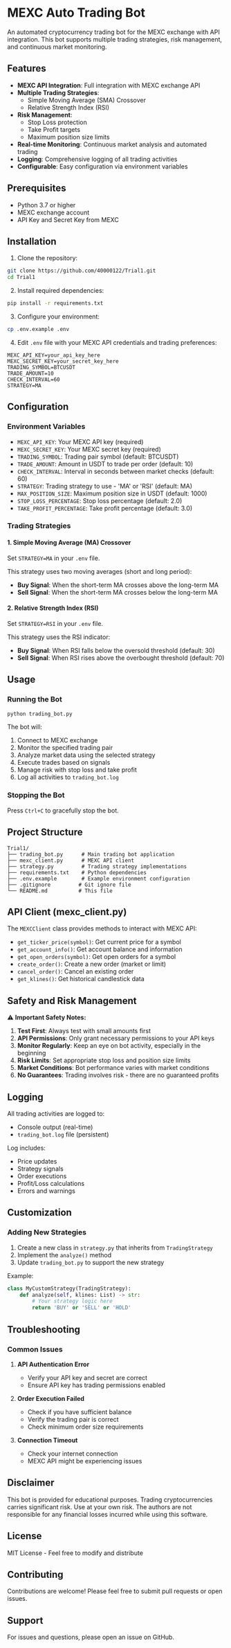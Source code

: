 # MEXC Auto Trading Bot

An automated cryptocurrency trading bot for the MEXC exchange with API integration. This bot supports multiple trading strategies, risk management, and continuous market monitoring.

## Features

- **MEXC API Integration**: Full integration with MEXC exchange API
- **Multiple Trading Strategies**:
  - Simple Moving Average (SMA) Crossover
  - Relative Strength Index (RSI)
- **Risk Management**:
  - Stop Loss protection
  - Take Profit targets
  - Maximum position size limits
- **Real-time Monitoring**: Continuous market analysis and automated trading
- **Logging**: Comprehensive logging of all trading activities
- **Configurable**: Easy configuration via environment variables

## Prerequisites

- Python 3.7 or higher
- MEXC exchange account
- API Key and Secret Key from MEXC

## Installation

1. Clone the repository:
```bash
git clone https://github.com/40000122/Trial1.git
cd Trial1
```

2. Install required dependencies:
```bash
pip install -r requirements.txt
```

3. Configure your environment:
```bash
cp .env.example .env
```

4. Edit `.env` file with your MEXC API credentials and trading preferences:
```
MEXC_API_KEY=your_api_key_here
MEXC_SECRET_KEY=your_secret_key_here
TRADING_SYMBOL=BTCUSDT
TRADE_AMOUNT=10
CHECK_INTERVAL=60
STRATEGY=MA
```

## Configuration

### Environment Variables

- `MEXC_API_KEY`: Your MEXC API key (required)
- `MEXC_SECRET_KEY`: Your MEXC secret key (required)
- `TRADING_SYMBOL`: Trading pair symbol (default: BTCUSDT)
- `TRADE_AMOUNT`: Amount in USDT to trade per order (default: 10)
- `CHECK_INTERVAL`: Interval in seconds between market checks (default: 60)
- `STRATEGY`: Trading strategy to use - 'MA' or 'RSI' (default: MA)
- `MAX_POSITION_SIZE`: Maximum position size in USDT (default: 1000)
- `STOP_LOSS_PERCENTAGE`: Stop loss percentage (default: 2.0)
- `TAKE_PROFIT_PERCENTAGE`: Take profit percentage (default: 3.0)

### Trading Strategies

#### 1. Simple Moving Average (MA) Crossover
Set `STRATEGY=MA` in your `.env` file.

This strategy uses two moving averages (short and long period):
- **Buy Signal**: When the short-term MA crosses above the long-term MA
- **Sell Signal**: When the short-term MA crosses below the long-term MA

#### 2. Relative Strength Index (RSI)
Set `STRATEGY=RSI` in your `.env` file.

This strategy uses the RSI indicator:
- **Buy Signal**: When RSI falls below the oversold threshold (default: 30)
- **Sell Signal**: When RSI rises above the overbought threshold (default: 70)

## Usage

### Running the Bot

```bash
python trading_bot.py
```

The bot will:
1. Connect to MEXC exchange
2. Monitor the specified trading pair
3. Analyze market data using the selected strategy
4. Execute trades based on signals
5. Manage risk with stop loss and take profit
6. Log all activities to `trading_bot.log`

### Stopping the Bot

Press `Ctrl+C` to gracefully stop the bot.

## Project Structure

```
Trial1/
├── trading_bot.py      # Main trading bot application
├── mexc_client.py      # MEXC API client
├── strategy.py         # Trading strategy implementations
├── requirements.txt    # Python dependencies
├── .env.example        # Example environment configuration
├── .gitignore         # Git ignore file
└── README.md          # This file
```

## API Client (mexc_client.py)

The `MEXCClient` class provides methods to interact with MEXC API:

- `get_ticker_price(symbol)`: Get current price for a symbol
- `get_account_info()`: Get account balance and information
- `get_open_orders(symbol)`: Get open orders for a symbol
- `create_order()`: Create a new order (market or limit)
- `cancel_order()`: Cancel an existing order
- `get_klines()`: Get historical candlestick data

## Safety and Risk Management

⚠️ **Important Safety Notes:**

1. **Test First**: Always test with small amounts first
2. **API Permissions**: Only grant necessary permissions to your API keys
3. **Monitor Regularly**: Keep an eye on bot activity, especially in the beginning
4. **Risk Limits**: Set appropriate stop loss and position size limits
5. **Market Conditions**: Bot performance varies with market conditions
6. **No Guarantees**: Trading involves risk - there are no guaranteed profits

## Logging

All trading activities are logged to:
- Console output (real-time)
- `trading_bot.log` file (persistent)

Log includes:
- Price updates
- Strategy signals
- Order executions
- Profit/Loss calculations
- Errors and warnings

## Customization

### Adding New Strategies

1. Create a new class in `strategy.py` that inherits from `TradingStrategy`
2. Implement the `analyze()` method
3. Update `trading_bot.py` to support the new strategy

Example:
```python
class MyCustomStrategy(TradingStrategy):
    def analyze(self, klines: List) -> str:
        # Your strategy logic here
        return 'BUY' or 'SELL' or 'HOLD'
```

## Troubleshooting

### Common Issues

1. **API Authentication Error**
   - Verify your API key and secret are correct
   - Ensure API key has trading permissions enabled

2. **Order Execution Failed**
   - Check if you have sufficient balance
   - Verify the trading pair is correct
   - Check minimum order size requirements

3. **Connection Timeout**
   - Check your internet connection
   - MEXC API might be experiencing issues

## Disclaimer

This bot is provided for educational purposes. Trading cryptocurrencies carries significant risk. Use at your own risk. The authors are not responsible for any financial losses incurred while using this software.

## License

MIT License - Feel free to modify and distribute

## Contributing

Contributions are welcome! Please feel free to submit pull requests or open issues.

## Support

For issues and questions, please open an issue on GitHub.
